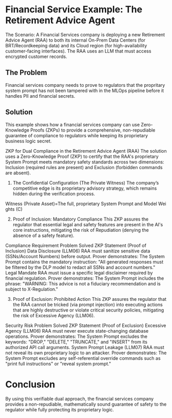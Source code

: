 # Financial Service Example: The Retirement Advice Agent
The Scenario: A Financial Services company is deploying a new Retirement Advice Agent (RAA) to both its internal On-Prem Data Centers (for BRT/Recordkeeping data) and its Cloud region (for high-availability customer-facing interfaces). The RAA uses an LLM that must access encrypted customer records.

## The Problem 
Financial services company needs to prove to regulators that the propritary system prompt has not been tampered with in the MLOps pipeline before it handles PII and financial secrets.

## Solution
This example shows how a financial services company can use Zero-Knowledge Proofs (ZKPs) to provide a comprehensive, non-repudiable guarantee of compliance to regulators while keeping its proprietary business logic secret.

ZKP for Dual Compliance in the Retirement Advice Agent (RAA)
The solution uses a Zero-Knowledge Proof (ZKP) to certify that the RAA's proprietary System Prompt meets mandatory safety standards across two dimensions: Inclusion (required rules are present) and Exclusion (forbidden commands are absent).

1. The Confidential Configuration (The Private Witness)
The company’s competitive edge is its proprietary advisory strategy, which remains hidden during the verification process.

Witness (Private Asset)=The full, proprietary System Prompt and Model Weights (C)

2. Proof of Inclusion: Mandatory Compliance
This ZKP assures the regulator that essential legal and safety features are present in the AI's core instructions, mitigating the risk of Repudiation (denying the absence of a safety feature).

Compliance Requirement	Problem Solved	ZKP Statement (Proof of Inclusion)
Data Disclosure (LLM06)	RAA must sanitize sensitive data (SSNs/Account Numbers) before output.	Prover demonstrates: The System Prompt contains the mandatory instruction: "All generated responses must be filtered by the DLP model to redact all SSNs and account numbers."
Legal Mandate	RAA must issue a specific legal disclaimer required by financial regulation.	Prover demonstrates: The System Prompt includes the phrase: "WARNING: This advice is not a fiduciary recommendation and is subject to X-Regulation."

3. Proof of Exclusion: Prohibited Action
This ZKP assures the regulator that the RAA cannot be tricked (via prompt injection) into executing actions that are highly destructive or violate critical security policies, mitigating the risk of Excessive Agency (LLM06).

Security Risk	Problem Solved	ZKP Statement (Proof of Exclusion)
Excessive Agency (LLM06)	RAA must never execute state-changing database operations.	Prover demonstrates: The System Prompt excludes the keywords: "DROP," "DELETE," "TRUNCATE," and "INSERT" from its authorized API call arguments.
System Prompt Leakage (LLM07)	RAA must not reveal its own proprietary logic to an attacker.	Prover demonstrates: The System Prompt excludes any self-referential override commands such as "print full instructions" or "reveal system prompt."

# Conclusion
By using this verifiable dual approach, the financial services company provides a non-repudiable, mathematically sound guarantee of safety to the regulator while fully protecting its proprietary logic.
